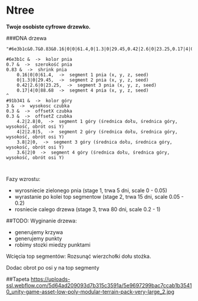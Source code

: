 # Ntree
**Twoje osobiste cyfrowe drzewko.**

###DNA drzewa
```text
"#6e3b1c&0.7&0.83&0.16|0|0|61.4,0|1.3|0|29.45,0.42|2.6|0|23.25,0.17|4|0|88.68^#91b341&4.2|3|2|x|y|z|0,4|2|2.8|x|y+2|z|5,4|2|2.8|x|y+4|z|0,4|2|2.8|x|y+6|z|0"

#6e3b1c &  ->  kolor pnia 
0.7 &  ->  szerokość pnia 
0.83 &  ->  shrink pnia 
	0.16|0|0|61.4,  ->  segment 1 pnia (x, y, z, seed) 
	0|1.3|0|29.45,  ->  segment 2 pnia (x, y, z, seed)
	0.42|2.6|0|23.25,  ->  segment 3 pnia (x, y, z, seed)
	0.17|4|0|88.68  ->  segment 4 pnia (x, y, z, seed)
^
#91b341 &  ->  kolor góry 
3 &  ->  wysokosc czubka
0.3 &  ->  offsetX czubka
0.3 &  ->  offsetZ czubka
	4.2|2.8|0,  ->  segment 1 góry (średnica dołu, średnica góry, wysokość, obrót osi Y)
	4|2|2.8|5,  ->  segment 2 góry (średnica dołu, średnica góry, wysokość, obrót osi Y)
	3.8|2|0,  ->  segment 3 góry (średnica dołu, średnica góry, wysokość, obrót osi Y)
	3.6|2|0  ->  segment 4 góry (średnica dołu, średnica góry, wysokość, obrót osi Y)
	
	
```

Fazy wzrostu:
- wyrosniecie zielonego pnia (stage 1, trwa 5 dni, scale 0 - 0.05)
- wyrastanie po kolei top segmentow (stage 2, trwa 15 dni, scale 0.05 - 0.2)
- rosniecie calego drzewa (stage 3, trwa 80 dni, scale 0.2 - 1)


##TODO: 
Wyginanie drzewa:
- generujemy krzywa
- generujemy punkty
- robimy stozki miedzy punktami

Wcięcia top segmentów:
Rozsunąć wierzchołki dołu stożka.

Dodac obrot po osi y na top segmenty

##Tapeta
https://uploads-ssl.webflow.com/5d64ad209093d7b315c3591a/5e9697299bac7ccab1b35410_unity-game-asset-low-poly-modular-terrain-pack-very-large_2.jpg
